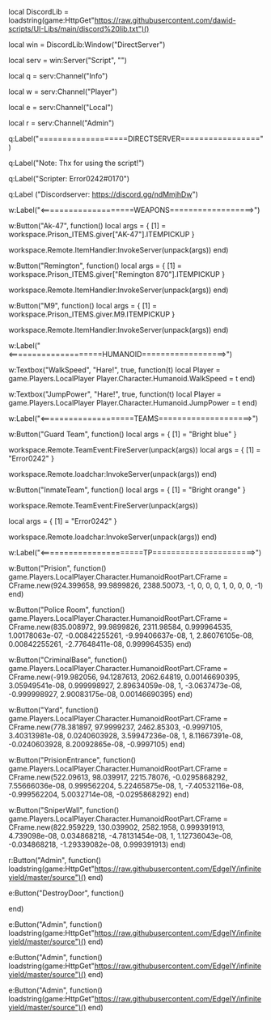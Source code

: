 local DiscordLib = loadstring(game:HttpGet"https://raw.githubusercontent.com/dawid-scripts/UI-Libs/main/discord%20lib.txt")()

local win = DiscordLib:Window("DirectServer")

local serv = win:Server("Script", "")

local q = serv:Channel("Info")

local w = serv:Channel("Player")

local e = serv:Channel("Local")

local r = serv:Channel("Admin")

q:Label("===================DIRECTSERVER=================")

q:Label("Note: Thx for using the script!")

q:Label("Scripter: Error0242#0170")

q:Label ("Discordserver: https://discord.gg/ndMmjhDw")

w:Label("<====================WEAPONS==================>")

w:Button("Ak-47", function()
        local args = {
    [1] = workspace.Prison_ITEMS.giver["AK-47"].ITEMPICKUP
}

workspace.Remote.ItemHandler:InvokeServer(unpack(args))
end)

w:Button("Remington", function()
        local args = {
    [1] = workspace.Prison_ITEMS.giver["Remington 870"].ITEMPICKUP
}

workspace.Remote.ItemHandler:InvokeServer(unpack(args))
end)

w:Button("M9", function()
        local args = {
    [1] = workspace.Prison_ITEMS.giver.M9.ITEMPICKUP
}

workspace.Remote.ItemHandler:InvokeServer(unpack(args))
end)

w:Label("<====================HUMANOID==================>")

w:Textbox("WalkSpeed", "Hare!", true, function(t)
    local Player = game.Players.LocalPlayer
    Player.Character.Humanoid.WalkSpeed = t
end)

w:Textbox("JumpPower", "Hare!", true, function(t)
    local Player = game.Players.LocalPlayer
    Player.Character.Humanoid.JumpPower  = t
end)

w:Label("<====================TEAMS====================>")

w:Button("Guard Team", function()
local args = {
    [1] = "Bright blue"
}

workspace.Remote.TeamEvent:FireServer(unpack(args))
local args = {
    [1] = "Error0242"
}

workspace.Remote.loadchar:InvokeServer(unpack(args))
end)

w:Button("InmateTeam", function()
local args = {
    [1] = "Bright orange"
}

workspace.Remote.TeamEvent:FireServer(unpack(args))

local args = {
    [1] = "Error0242"
}

workspace.Remote.loadchar:InvokeServer(unpack(args))
end)

w:Label("<======================TP======================>")

w:Button("Prision", function()
    game.Players.LocalPlayer.Character.HumanoidRootPart.CFrame = CFrame.new(924.399658, 99.9899826, 2388.50073, -1, 0, 0, 0, 1, 0, 0, 0, -1)
end)

w:Button("Police Room", function()
    game.Players.LocalPlayer.Character.HumanoidRootPart.CFrame = CFrame.new(835.008972, 99.9899826, 2311.98584, 0.999964535, 1.00178063e-07, -0.00842255261, -9.99406637e-08, 1, 2.86076105e-08, 0.00842255261, -2.77648411e-08, 0.999964535)
end)

w:Button("CriminalBase", function()
    game.Players.LocalPlayer.Character.HumanoidRootPart.CFrame = CFrame.new(-919.982056, 94.1287613, 2062.64819, 0.00146690395, 3.05949541e-08, 0.999998927, 2.89634059e-08, 1, -3.0637473e-08, -0.999998927, 2.90083175e-08, 0.00146690395)
end)    

w:Button("Yard", function()
    game.Players.LocalPlayer.Character.HumanoidRootPart.CFrame = CFrame.new(778.381897, 97.9999237, 2462.85303, -0.9997105, 3.40313981e-08, 0.0240603928, 3.59947236e-08, 1, 8.11667391e-08, -0.0240603928, 8.20092865e-08, -0.9997105)
end)

w:Button("PrisionEntrance", function()
    game.Players.LocalPlayer.Character.HumanoidRootPart.CFrame = CFrame.new(522.09613, 98.039917, 2215.78076, -0.0295868292, 7.55666036e-08, 0.999562204, 5.22465875e-08, 1, -7.40532116e-08, -0.999562204, 5.0032714e-08, -0.0295868292)
end)

w:Button("SniperWall", function()
    game.Players.LocalPlayer.Character.HumanoidRootPart.CFrame = CFrame.new(822.959229, 130.039902, 2582.1958, 0.999391913, 4.739098e-08, 0.034868218, -4.78131454e-08, 1, 1.12736043e-08, -0.034868218, -1.29339082e-08, 0.999391913)
end)

r:Button("Admin", function()
    loadstring(game:HttpGet"https://raw.githubusercontent.com/EdgeIY/infiniteyield/master/source")()
end)

e:Button("DestroyDoor", function()
    
end)

e:Button("Admin", function()
    loadstring(game:HttpGet"https://raw.githubusercontent.com/EdgeIY/infiniteyield/master/source")()
end)

e:Button("Admin", function()
    loadstring(game:HttpGet"https://raw.githubusercontent.com/EdgeIY/infiniteyield/master/source")()
end)

e:Button("Admin", function()
    loadstring(game:HttpGet"https://raw.githubusercontent.com/EdgeIY/infiniteyield/master/source")()
end)

